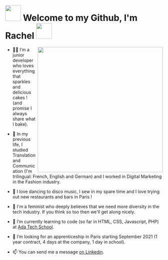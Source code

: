# <img src="https://media.giphy.com/media/dkQ1CRCVHUaBi/giphy.gif" width="50"> Welcome to my Github, I'm Rachel <img src="https://media.giphy.com/media/dkQ1CRCVHUaBi/giphy.gif" width="50">
<img align='right' src="https://media.giphy.com/media/F7yLXA5fJ5sLC/giphy.gif" width="400">


- 👩‍💻 I’m a junior developer who loves everything that sparkles and delicious cakes ! (and promise I always share what I bake).

- 🐣 In my previous life, I studied Translation and Communication (I'm trilingual: French, English and German) and I worked in Digital Marketing in the Fashion industry.

- 💃 I love dancing to disco music, I sew in my spare time and I love trying out new restaurants and bars in Paris ! 

- 💪 I'm a feminist who deeply believes that we need more diversity in the tech industry. If you think so too then we'll get along nicely.

- 🌱 I’m currently learning to code (so far in HTML, CSS, Javascript, PHP) at <a href="https://adatechschool.fr/"> Ada Tech School</a>.

- 💞️ I’m looking for an apprenticeship in Paris starting September 2021 (1 year contract, 4 days at the company, 1 day in school).

- 📫 You can send me a message <a href="https://www.linkedin.com/in/rachel-bouhier/">on Linkedin</a>.


